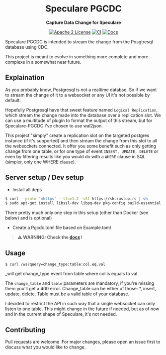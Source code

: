 <div align="center">
  <h1>Speculare PGCDC</h1>
  <p>
    <strong>Capture Data Change for Speculare</strong>
  </p>
  <p>

[![Apache 2 License](https://img.shields.io/badge/license-Apache%202-blue.svg)](LICENSE)
[![CI](https://github.com/speculare-cloud/speculare-pgcdc/workflows/CI/badge.svg)](https://github.com/speculare-cloud/speculare-pgcdc/actions)
[![Docs](https://img.shields.io/badge/Docs-latest-green.svg)](https://docs.speculare.cloud)

  </p>
</div>

Speculare PGCDC is intended to stream the change from the Posgtresql database using CDC.

This project is meant to evolve in something more complete and more complexe in a somewhat near future.


Explaination
--------------------------

As you probably know, Postgresql is not a realtime databse. So if we want to stream the change of it to a websocket or any UI it's not possible by default.

Hopefully Postgresql have that sweet feature named `Logical Replication`, which stream the change made into the database over a replication slot. We can use a multitude of plugin to format the output of this stream, but for Speculare-PGCDC I've chosen to use wal2json.

This project "simply" create a replication slot on the targeted postgres instance (if it's supported) and then stream the change from this slot to all the websockets connected. It offer you some benefit such as only getting change from one table, or for one type of event `INSERT, UPDATE, DELETE` or even by filtering results like you would do with a `WHERE` clause in SQL (simpler, only one WHERE clause).

Server setup / Dev setup
--------------------------

- Install all deps
```bash
$ curl --proto '=https' --tlsv1.2 -sSf https://sh.rustup.rs | sh
$ sudo apt-get install libssl-dev libpq-dev pkg-config build-essential
```

There pretty much only one step in this setup (other than Docker (see below) and is optional)

- Create a Pgcdc.toml file based on Example.toml

> **⚠ WARNING: Check the [docs](https://docs.speculare.cloud) !**

Usage
--------------------------

```
$ curl /ws?query=change_type:table:col.eq.val
```
_will get change_type event from table where col is equals to val

The `change_table` and `table` parameters are mandatory, if you're missing them you'll get a 400 error.
Change_table can be either of those: *, insert, update, delete.
Table must be a valid table of your database.

I decided to restrict the API in such way that a single websocket can only listen to one table. This might change in the future if needed, but as of now and in the current shape of Speculare, it's not needed.

Contributing
--------------------------

Pull requests are welcome. For major changes, please open an issue first to discuss what you would like to change.